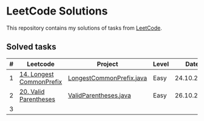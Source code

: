 # LeetCode Solutions

This repository contains my solutions of tasks from [LeetCode](https://leetcode.com/).

## Solved tasks

| # | Leetcode                                                                                     | Project                                                                                                       | Level | Date       | Runtime | Memory |
|---|----------------------------------------------------------------------------------------------|---------------------------------------------------------------------------------------------------------------|-------|------------|---------|--------|
| 1 | [14. Longest CommonPrefix](https://leetcode.com/problems/longest-common-prefix/description/) | [LongestCommonPrefix.java](src%2Fmain%2Fjava%2Forg%2Fleetcode%2Falgorithms%2Feasy%2FLongestCommonPrefix.java) | Easy  | 24.10.2024 | 6.06%   | 5.00%  |
| 2 | [20. Valid Parentheses](https://leetcode.com/problems/valid-parentheses/)                    | [ValidParentheses.java](src%2Fmain%2Fjava%2Forg%2Fleetcode%2Falgorithms%2Feasy%2FValidParentheses.java)       | Easy  | 26.10.2024 | 19.95%  | 8.57%  |
| 3 |                                                                                              |                                                                                                               |       |            |         |        |
